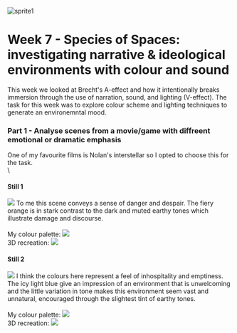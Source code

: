 ![sprite1](title.png)
# Week 7 - Species of Spaces: investigating narrative & ideological environments with colour and sound
This week we looked at Brecht's A-effect and how it intentionally breaks immersion through the use of narration, sound, and lighting (V-effect). The task for this week was to explore colour scheme and lighting techniques to generate an environemntal mood.


### Part 1 - Analyse scenes from a movie/game with diffreent emotional or dramatic emphasis
One of my favourite films is Nolan's interstellar so I opted to choose this for the task. 
\
\
#### Still 1
![](interstellar2.png)
To me this scene conveys a sense of danger and despair. The fiery orange is in stark contrast to the dark and muted earthy tones which illustrate damage and discourse. 
\
\
My colour palette:
![](col1.png)
\
3D recreation:
![](2.png)
#### Still 2
![](interstellar11.png)
I think the colours here represent a feel of inhospitality and emptiness. The icy  light blue give an impression of an environment that is unwelcoming and the little variation in tone makes this environment seem vast and unnatural, encouraged through the slightest tint of earthy tones.
\
\
My colour palette:
![](col2.png)
\
3D recreation:
![](3.png)